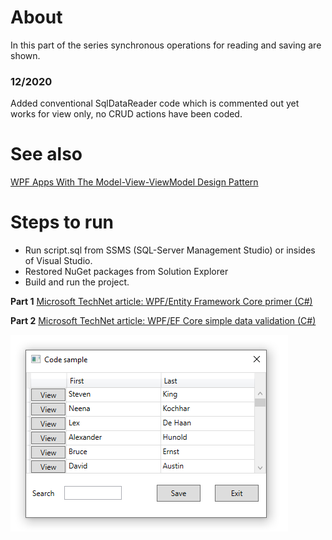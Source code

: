 # About

In this part of the series synchronous operations for reading and saving are shown.

### 12/2020

Added conventional SqlDataReader code which is commented out yet works for view only, no CRUD actions have been coded.

# See also
[WPF Apps With The Model-View-ViewModel Design Pattern](https://docs.microsoft.com/en-us/archive/msdn-magazine/2009/february/patterns-wpf-apps-with-the-model-view-viewmodel-design-pattern)

# Steps to run

- Run script.sql from SSMS (SQL-Server Management Studio) or insides of Visual Studio.
- Restored NuGet packages from Solution Explorer
- Build and run the project. 

**Part 1** [Microsoft TechNet article: WPF/Entity Framework Core primer (C#)](https://social.technet.microsoft.com/wiki/contents/articles/53914.wpfentity-framework-core-primer-c.aspx)

**Part 2** [Microsoft TechNet article: WPF/EF Core simple data validation (C#)](https://social.technet.microsoft.com/wiki/contents/articles/53915.wpfef-core-simple-data-validation-c.aspx)

![screenshot](assets/Grid2.png)